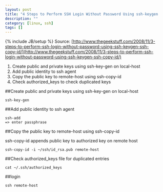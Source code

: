 ```yaml
---
layout: post
title: "4 Steps to Perform SSH Login Without Password Using ssh-keygen & ssh-copy-id"
description: ""
category: [linux, ssh]
tags: []
---
```

{% include JB/setup %}
Source: [http://www.thegeekstuff.com/2008/11/3-steps-to-perform-ssh-login-without-password-using-ssh-keygen-ssh-copy-id/](http://www.thegeekstuff.com/2008/11/3-steps-to-perform-ssh-login-without-password-using-ssh-keygen-ssh-copy-id/)

1. Create public and private keys using ssh-key-gen on local-host
2. Add public identity to ssh agent
2. Copy the public key to remote-host using ssh-copy-id
3. Check authorized_keys to check duplicated keys


##Create public and private keys using ssh-key-gen on local-host

    ssh-key-gen

##Add public identity to ssh agent

    ssh-add
    => enter passphrase

##Copy the public key to remote-host using ssh-copy-id

ssh-copy-id appends public key to authorized key on remote host

    ssh-copy-id -i ~/ssh/id_rsa.pub remote-host

##Check authorized_keys file for duplicated entries

    cat ~/.ssh/authorized_keys

##login

    ssh remote-host